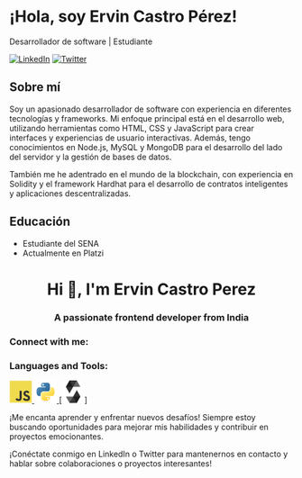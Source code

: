 # ¡Hola, soy Ervin Castro Pérez!

Desarrollador de software | Estudiante

[![LinkedIn](https://i.imgur.com/Xj1oPqM.png)](https://www.linkedin.com/in/tu_perfil_de_LinkedIn)
[![Twitter](https://i.imgur.com/wWzX9uB.png)](https://www.twitter.com/tu_perfil_de_Twitter)

## Sobre mí

Soy un apasionado desarrollador de software con experiencia en diferentes tecnologías y frameworks. Mi enfoque principal está en el desarrollo web, utilizando herramientas como HTML, CSS y JavaScript para crear interfaces y experiencias de usuario interactivas. Además, tengo conocimientos en Node.js, MySQL y MongoDB para el desarrollo del lado del servidor y la gestión de bases de datos.

También me he adentrado en el mundo de la blockchain, con experiencia en Solidity y el framework Hardhat para el desarrollo de contratos inteligentes y aplicaciones descentralizadas.

## Educación

- Estudiante del SENA
- Actualmente en Platzi
<h1 align="center">Hi 👋, I'm Ervin Castro Perez</h1>
<h3 align="center">A passionate frontend developer from India</h3>

<h3 align="left">Connect with me:</h3>
<p align="left">
</p>

<h3 align="left">Languages and Tools:</h3>
<p align="left"> <a href="https://developer.mozilla.org/en-US/docs/Web/JavaScript" target="_blank" rel="noreferrer"> <img src="https://raw.githubusercontent.com/devicons/devicon/master/icons/javascript/javascript-original.svg" alt="javascript" width="40" height="40"/> </a> <a href="https://www.python.org" target="_blank" rel="noreferrer"> <img src="https://raw.githubusercontent.com/devicons/devicon/master/icons/python/python-original.svg" alt="python" width="40" height="40"/> </a> 
[<img src="https://raw.githubusercontent.com/devicons/devicon/master/icons/solidity/solidity-original.svg" alt="solidity" width="40" height="40"/>]
</p>


¡Me encanta aprender y enfrentar nuevos desafíos! Siempre estoy buscando oportunidades para mejorar mis habilidades y contribuir en proyectos emocionantes.

¡Conéctate conmigo en LinkedIn o Twitter para mantenernos en contacto y hablar sobre colaboraciones o proyectos interesantes!
